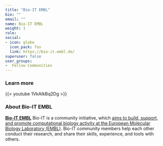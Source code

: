 ```yaml
---
title: "Bio-IT EMBL"
bio: ""
email: ""
name: Bio-IT EMBL
weight: 1
role: 
social:
- icon: globe
  icon_pack: fas
  link: https://bio-it.embl.de/
superuser: false
user_groups:
-  Fellow Communities
---
```


### Learn more

{{< youtube 1VkAIkBq2Dg >}} 

### About Bio-IT EMBL

**[Bio-IT EMBL](https://bio-it.embl.de/)** Bio-IT is a community initiative, which [aims to build, support, and promote computational biology activity at the European Molecular Biology Laboratory (EMBL)](https://bio-it.embl.de/about-the-bio-it-project/). Bio-IT community members help each other conduct their research, and share their skills, experience, and tools with others. 




